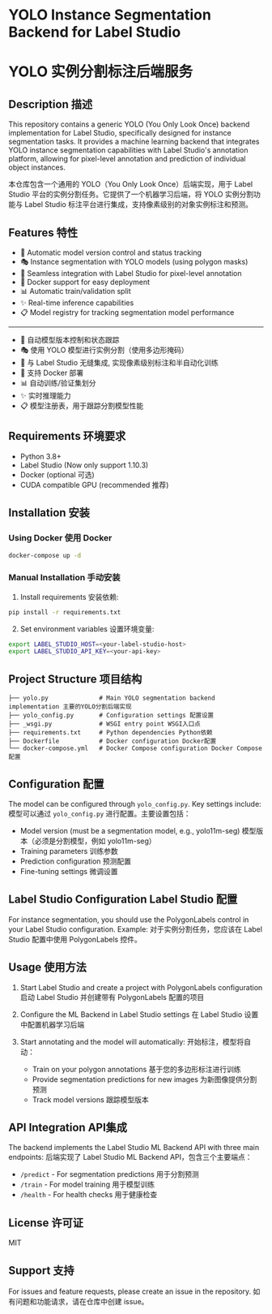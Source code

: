 # YOLO Instance Segmentation Backend for Label Studio
# YOLO 实例分割标注后端服务

## Description 描述

This repository contains a generic YOLO (You Only Look Once) backend implementation for Label Studio, specifically designed for instance segmentation tasks. It provides a machine learning backend that integrates YOLO instance segmentation capabilities with Label Studio's annotation platform, allowing for pixel-level annotation and prediction of individual object instances.

本仓库包含一个通用的 YOLO（You Only Look Once）后端实现，用于 Label Studio 平台的实例分割任务。它提供了一个机器学习后端，将 YOLO 实例分割功能与 Label Studio 标注平台进行集成，支持像素级别的对象实例标注和预测。

## Features 特性

- 🔄 Automatic model version control and status tracking
- 🎭 Instance segmentation with YOLO models (using polygon masks)
- 🤝 Seamless integration with Label Studio for pixel-level annotation
- 🚀 Docker support for easy deployment
- 📊 Automatic train/validation split
- ✨ Real-time inference capabilities
- 📋 Model registry for tracking segmentation model performance

---

- 🔄 自动模型版本控制和状态跟踪
- 🎭 使用 YOLO 模型进行实例分割（使用多边形掩码）
- 🤝 与 Label Studio 无缝集成, 实现像素级别标注和半自动化训练
- 🚀 支持 Docker 部署
- 📊 自动训练/验证集划分
- ✨ 实时推理能力
- 📋 模型注册表，用于跟踪分割模型性能

## Requirements 环境要求

- Python 3.8+
- Label Studio (Now only support 1.10.3)
- Docker (optional 可选)
- CUDA compatible GPU (recommended 推荐)

## Installation 安装

### Using Docker 使用 Docker

```bash
docker-compose up -d
```

### Manual Installation 手动安装

1. Install requirements 安装依赖:
```bash
pip install -r requirements.txt
```

2. Set environment variables 设置环境变量:
```bash
export LABEL_STUDIO_HOST=<your-label-studio-host>
export LABEL_STUDIO_API_KEY=<your-api-key>
```

## Project Structure 项目结构

```
├── yolo.py              # Main YOLO segmentation backend implementation 主要的YOLO分割后端实现
├── yolo_config.py       # Configuration settings 配置设置
├── _wsgi.py             # WSGI entry point WSGI入口点
├── requirements.txt     # Python dependencies Python依赖
├── Dockerfile           # Docker configuration Docker配置
└── docker-compose.yml   # Docker Compose configuration Docker Compose配置
```

## Configuration 配置

The model can be configured through `yolo_config.py`. Key settings include:
模型可以通过 `yolo_config.py` 进行配置。主要设置包括：

- Model version (must be a segmentation model, e.g., yolo11m-seg) 模型版本（必须是分割模型，例如 yolo11m-seg）
- Training parameters 训练参数
- Prediction configuration 预测配置
- Fine-tuning settings 微调设置

## Label Studio Configuration Label Studio 配置

For instance segmentation, you should use the PolygonLabels control in your Label Studio configuration. Example:
对于实例分割任务，您应该在 Label Studio 配置中使用 PolygonLabels 控件。

## Usage 使用方法

1. Start Label Studio and create a project with PolygonLabels configuration
   启动 Label Studio 并创建带有 PolygonLabels 配置的项目

2. Configure the ML Backend in Label Studio settings
   在 Label Studio 设置中配置机器学习后端

3. Start annotating and the model will automatically:
   开始标注，模型将自动：
   - Train on your polygon annotations 基于您的多边形标注进行训练
   - Provide segmentation predictions for new images 为新图像提供分割预测
   - Track model versions 跟踪模型版本


## API Integration API集成

The backend implements the Label Studio ML Backend API with three main endpoints:
后端实现了 Label Studio ML Backend API，包含三个主要端点：

- `/predict` - For segmentation predictions 用于分割预测
- `/train` - For model training 用于模型训练
- `/health` - For health checks 用于健康检查

## License 许可证

MIT

## Support 支持

For issues and feature requests, please create an issue in the repository.
如有问题和功能请求，请在仓库中创建 issue。
